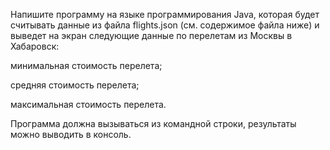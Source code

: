 Напишите программу на языке программирования Java, которая будет считывать данные
из файла flights.json (см. содержимое файла ниже) и выведет на экран следующие данные
по перелетам из Москвы в Хабаровск:

минимальная стоимость перелета;

средняя стоимость перелета;

максимальная стоимость перелета.

Программа должна вызываться из командной строки, результаты можно выводить в
консоль.